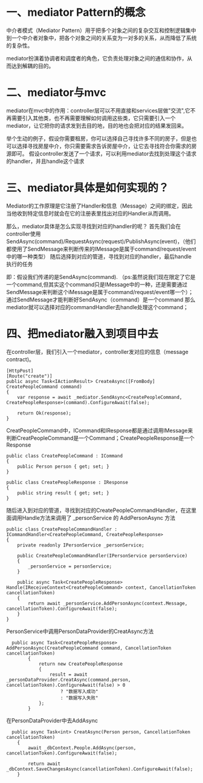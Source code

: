 # 一、mediator Pattern的概念

中介者模式（Mediator Pattern）用于把多个对象之间的复杂交互和控制逻辑集中到一个中介者对象中，把各个对象之间的关系变为一对多的关系，从而降低了系统的复杂性。

mediator扮演着协调者和调度者的角色，它负责处理对象之间的通信和协作，从而达到解耦的目的。

# 二、mediator与mvc

mediator在mvc中的作用：controller层可以不用直接和services层做"交流",它不再需要引入其他类，也不再需要理解如何调用这些类，它只需要引入一个mediator，让它把你的请求发到去目的地，目的地也会把对应的结果发回来。

举个生动的例子，假设你需要租房，你可以选择自己寻找许多不同的房子，但是也可以选择寻找房屋中介，你只需要需求告诉房屋中介，让它去寻找符合你需求的房源即可。
假设controller发送了一个请求，可以利用mediator去找到处理这个请求的handler，并且handle这个请求

# 三、mediator具体是如何实现的？

Mediator的工作原理是它注册了Handler和信息（Message）之间的绑定，因此当他收到特定信息时就会在它的注册表里找出对应的Handler从而调用。

那么，mediator具体是怎么实现寻找到对应的handler的呢？
首先我们会在controller使用SendAsync(command)/RequestAsync(request)/PublishAsync(event)，（他们都使用了SendMessage来判断传来的IMessage是属于command/request/event中的哪一种类型）
随后选择到对应的管道，寻找到对应的handler，最后handle执行的任务

即：假设我们传递的是SendAsync(command). （ps:虽然说我们现在限定了它是一个command,但其实这个command只是IMessage中的一种，还是需要通过SendMessage来判断这个iMessage是属于command/request/event哪一个）；
通过SendMessage才能判断好SendAsync（command）是一个command
那么mediator就可以选择对应的commandHandler去handle处理这个command；

# 四、把mediator融入到项目中去

在controller层，我们引入一个mediator，controller发对应的信息（message contract)。

```
[HttpPost]
[Route("create")]
public async Task<IActionResult> CreateAsync([FromBody] CreatePeopleCommand command)
{
    var response = await _mediator.SendAsync<CreatePeopleCommand, CreatePeopleResponse>(command).ConfigureAwait(false);
            
    return Ok(response);
}
```

CreatPeopleCommand中，ICommand和IResponse都是通过调用IMessage来判断CreatPeopleCommand是一个Command；CreatePeopleResponse是一个Response

```
public class CreatePeopleCommand : ICommand
{
    public Person person { get; set; }
}

public class CreatePeopleResponse : IResponse
{
    public string result { get; set; }
}
```

随后进入到对应的管道，寻找到对应的CreatePeopleCommandHandler，在这里面调用Handle方法来调用了 _personService 的 AddPersonAsync 方法

```
public class CreatePeopleCommandHandler : ICommandHandler<CreatePeopleCommand, CreatePeopleResponse>
{
    private readonly IPersonService _personService;

    public CreatePeopleCommandHandler(IPersonService personService)
    {
        _personService = personService;
    }

    public async Task<CreatePeopleResponse> Handle(IReceiveContext<CreatePeopleCommand> context, CancellationToken cancellationToken)
    {
        return await _personService.AddPersonAsync(context.Message, cancellationToken).ConfigureAwait(false);
    }
}
```

PersonService中调用PersonDataProvider的CreatAsync方法

```
  public async Task<CreatePeopleResponse> AddPersonAsync(CreatePeopleCommand command, CancellationToken cancellationToken)
        {
            return new CreatePeopleResponse
            {
                result = await _personDataProvider.CreatAsync(command.person, cancellationToken).ConfigureAwait(false) > 0
                    ? "数据写入成功"
                    : "数据写入失败"
            };
        }
```

在PersonDataProvider中去AddAsync

```
  public async Task<int> CreatAsync(Person person, CancellationToken cancellationToken)
    {
        await _dbContext.People.AddAsync(person, cancellationToken).ConfigureAwait(false);

        return await _dbContext.SaveChangesAsync(cancellationToken).ConfigureAwait(false);
    }
```